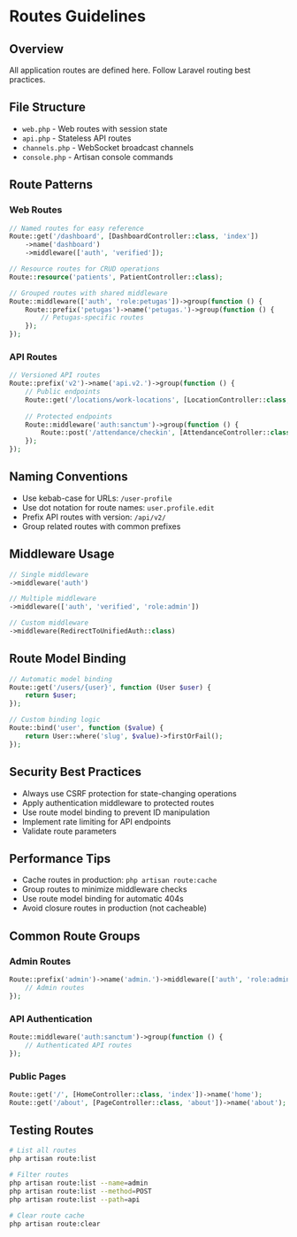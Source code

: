# Routes Guidelines

## Overview
All application routes are defined here. Follow Laravel routing best practices.

## File Structure
- `web.php` - Web routes with session state
- `api.php` - Stateless API routes
- `channels.php` - WebSocket broadcast channels
- `console.php` - Artisan console commands

## Route Patterns

### Web Routes
```php
// Named routes for easy reference
Route::get('/dashboard', [DashboardController::class, 'index'])
    ->name('dashboard')
    ->middleware(['auth', 'verified']);

// Resource routes for CRUD operations
Route::resource('patients', PatientController::class);

// Grouped routes with shared middleware
Route::middleware(['auth', 'role:petugas'])->group(function () {
    Route::prefix('petugas')->name('petugas.')->group(function () {
        // Petugas-specific routes
    });
});
```

### API Routes
```php
// Versioned API routes
Route::prefix('v2')->name('api.v2.')->group(function () {
    // Public endpoints
    Route::get('/locations/work-locations', [LocationController::class, 'workLocations']);
    
    // Protected endpoints
    Route::middleware('auth:sanctum')->group(function () {
        Route::post('/attendance/checkin', [AttendanceController::class, 'checkIn']);
    });
});
```

## Naming Conventions
- Use kebab-case for URLs: `/user-profile`
- Use dot notation for route names: `user.profile.edit`
- Prefix API routes with version: `/api/v2/`
- Group related routes with common prefixes

## Middleware Usage
```php
// Single middleware
->middleware('auth')

// Multiple middleware
->middleware(['auth', 'verified', 'role:admin'])

// Custom middleware
->middleware(RedirectToUnifiedAuth::class)
```

## Route Model Binding
```php
// Automatic model binding
Route::get('/users/{user}', function (User $user) {
    return $user;
});

// Custom binding logic
Route::bind('user', function ($value) {
    return User::where('slug', $value)->firstOrFail();
});
```

## Security Best Practices
- Always use CSRF protection for state-changing operations
- Apply authentication middleware to protected routes
- Use route model binding to prevent ID manipulation
- Implement rate limiting for API endpoints
- Validate route parameters

## Performance Tips
- Cache routes in production: `php artisan route:cache`
- Group routes to minimize middleware checks
- Use route model binding for automatic 404s
- Avoid closure routes in production (not cacheable)

## Common Route Groups

### Admin Routes
```php
Route::prefix('admin')->name('admin.')->middleware(['auth', 'role:admin'])->group(function () {
    // Admin routes
});
```

### API Authentication
```php
Route::middleware('auth:sanctum')->group(function () {
    // Authenticated API routes
});
```

### Public Pages
```php
Route::get('/', [HomeController::class, 'index'])->name('home');
Route::get('/about', [PageController::class, 'about'])->name('about');
```

## Testing Routes
```bash
# List all routes
php artisan route:list

# Filter routes
php artisan route:list --name=admin
php artisan route:list --method=POST
php artisan route:list --path=api

# Clear route cache
php artisan route:clear
```
